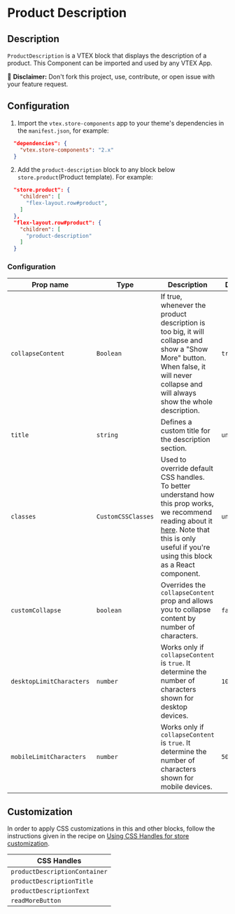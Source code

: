 # Product Description

## Description

`ProductDescription` is a VTEX block that displays the description of a product.
This Component can be imported and used by any VTEX App.

:loudspeaker: **Disclaimer:** Don't fork this project, use, contribute, or open issue with your feature request.

## Configuration

1. Import the `vtex.store-components` app to your theme's dependencies in the `manifest.json`, for example:

```json
  "dependencies": {
    "vtex.store-components": "2.x"
  }
```

2. Add the `product-description` block to any block below `store.product`(Product template). For example:

```json
  "store.product": {
    "children": [
      "flex-layout.row#product",
    ]
  },
  "flex-layout.row#product": {
    "children": [
      "product-description"
    ]
  }
```

### Configuration

| Prop name         | Type      | Description                                                                                                                                                                          | Default     |
| ----------------- | --------- | ------------------------------------------------------------------------------------------------------------------------------------------------------------------------------------ | ----------- |
| `collapseContent` | `Boolean` | If true, whenever the product description is too big, it will collapse and show a "Show More" button. When false, it will never collapse and will always show the whole description. | `true` |
| `title`           | `string`  | Defines a custom title for the description section. | `undefined` |
| `classes` | `CustomCSSClasses` | Used to override default CSS handles. To better understand how this prop works, we recommend reading about it [here](https://github.com/vtex-apps/css-handles#usecustomclasses). Note that this is only useful if you're using this block as a React component. | `undefined` |
| `customCollapse`           | `boolean` | Overrides the `collapseContent` prop and allows you to collapse content by number of characters. | `false` |
| `desktopLimitCharacters`   | `number`  | Works only if `collapseContent` is `true`. It determine the number of characters shown for desktop devices. | `1000` |
| `mobileLimitCharacters`    | `number`  | Works only if `collapseContent` is `true`. It determine the number of characters shown for mobile devices. | `500` |

## Customization

In order to apply CSS customizations in this and other blocks, follow the instructions given in the recipe on [Using CSS Handles for store customization](https://vtex.io/docs/recipes/style/using-css-handles-for-store-customization).

| CSS Handles                   |
| ----------------------------- |
| `productDescriptionContainer` |
| `productDescriptionTitle`     |
| `productDescriptionText`      |
| `readMoreButton`              |
